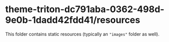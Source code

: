 # theme-triton-dc791aba-0362-498d-9e0b-1dadd42fdd41/resources

This folder contains static resources (typically an `"images"` folder as well).
